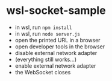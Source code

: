 # wsl-socket-sample

* in wsl, run `npm install`
* in wsl, run `node server.js`
* open the printed URL in a browser
* open developer tools in the browser
* disable external network adapter
* (everything still works...)
* enable external network adapter
* the WebSocket closes
